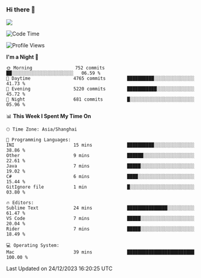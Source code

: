 ### Hi there 👋

<!--
**JJAYCHEN1e/jjaychen1e** is a ✨ _special_ ✨ repository because its `README.md` (this file) appears on your GitHub profile.

Here are some ideas to get you started:

- 🔭 I’m currently working on ...
- 🌱 I’m currently learning ...
- 👯 I’m looking to collaborate on ...
- 🤔 I’m looking for help with ...
- 💬 Ask me about ...
- 📫 How to reach me: ...
- 😄 Pronouns: ...
- ⚡ Fun fact: ...
-->

[![](https://github-readme-stats.vercel.app/api?username=jjaychen1e&show_icons=true)](https://github.com/jjaychen1e/github-readme-stats?count_private=true)

<!--START_SECTION:waka-->
![Code Time](http://img.shields.io/badge/Code%20Time-892%20hrs%2010%20mins-blue)

![Profile Views](http://img.shields.io/badge/Profile%20Views-62-blue)

**I'm a Night 🦉** 

```text
🌞 Morning                752 commits         ██░░░░░░░░░░░░░░░░░░░░░░░   06.59 % 
🌆 Daytime                4765 commits        ██████████░░░░░░░░░░░░░░░   41.73 % 
🌃 Evening                5220 commits        ███████████░░░░░░░░░░░░░░   45.72 % 
🌙 Night                  681 commits         █░░░░░░░░░░░░░░░░░░░░░░░░   05.96 % 
```


📊 **This Week I Spent My Time On** 

```text
🕑︎ Time Zone: Asia/Shanghai

💬 Programming Languages: 
INI                      15 mins             ██████████░░░░░░░░░░░░░░░   38.86 % 
Other                    9 mins              ██████░░░░░░░░░░░░░░░░░░░   22.61 % 
Java                     7 mins              █████░░░░░░░░░░░░░░░░░░░░   19.02 % 
C#                       6 mins              ████░░░░░░░░░░░░░░░░░░░░░   15.44 % 
GitIgnore file           1 min               █░░░░░░░░░░░░░░░░░░░░░░░░   03.80 % 

🔥 Editors: 
Sublime Text             24 mins             ███████████████░░░░░░░░░░   61.47 % 
VS Code                  7 mins              █████░░░░░░░░░░░░░░░░░░░░   20.04 % 
Rider                    7 mins              █████░░░░░░░░░░░░░░░░░░░░   18.49 % 

💻 Operating System: 
Mac                      39 mins             █████████████████████████   100.00 % 
```


 Last Updated on 24/12/2023 16:20:25 UTC
<!--END_SECTION:waka-->
